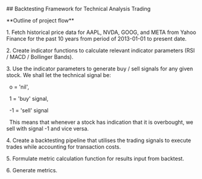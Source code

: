 \## Backtesting Framework for Technical Analysis Trading



\*\*Outline of project flow\*\*

1\. Fetch historical price data for AAPL, NVDA, GOOG, and META from Yahoo Finance for the past 10 years from period of 2013-01-01 to present date.

2\. Create indicator functions to calculate relevant indicator parameters (RSI / MACD / Bollinger Bands).

3\. Use the indicator parameters to generate buy / sell signals for any given stock. We shall let the technical signal be:

&nbsp;   o = 'nil',

&nbsp;   1 = 'buy' signal,

&nbsp;   -1 = 'sell' signal



&nbsp;   This means that whenever a stock has indication that it is overbought, we sell with signal -1 and vice versa.



4\. Create a backtesting pipeline that utilises the trading signals to execute trades while accounting for transaction costs.

5\. Formulate metric calculation function for results input from backtest.

6\. Generate metrics.

